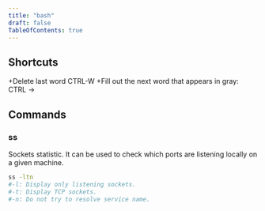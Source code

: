 ```yaml
---
title: "bash"
draft: false
TableOfContents: true
---
```


## Shortcuts

+Delete last word CTRL-W
+Fill out the next word that appears in gray: CTRL ->

## Commands

### ss
Sockets statistic. It can be used to check which ports are listening locally on a given machine.

```bash
ss -ltn
#-l: Display only listening sockets.
#-t: Display TCP sockets.
#-n: Do not try to resolve service name.
```


